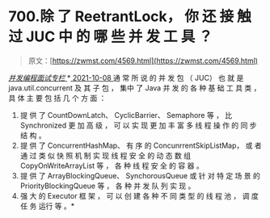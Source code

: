 <!--yml
category: 未分类
date: 0001-01-01 00:00:00
-->

# 700.除 了 ReetrantLock， 你 还 接 触 过 JUC 中 的 哪 些 并 发 工 具 ？

> 原文：[https://zwmst.com/4569.html](https://zwmst.com/4569.html)

   [ *并发编程面试专栏* ](https://zwmst.com/%e5%b9%b6%e5%8f%91%e7%bc%96%e7%a8%8b%e9%9d%a2%e8%af%95%e4%b8%93%e6%a0%8f)*[ <time datetime="2021-10-09T00:27:56+08:00"> 2021-10-08 </time> ](https://zwmst.com/4569.html)  通 常 所 说 的 并 发 包 （ JUC） 也 就 是 java.util.concurrent 及 其 子 包 ， 集中 了 Java 并 发 的 各 种 基 础 工 具 类 ， 具 体 主 要 包 括 几 个 方 面 ：

1.  提 供 了 CountDownLatch、 CyclicBarrier、 Semaphore 等 ， 比 Synchronized 更 加 高 级 ， 可 以 实 现 更 加 丰 富 多 线 程 操 作 的 同 步 结 构 。
2.  提 供 了 ConcurrentHashMap、 有 序 的 ConcunrrentSkipListMap， 或 者 通 过 类 似 快 照 机 制 实 现 线 程 安 全 的 动 态 数 组 CopyOnWriteArrayList 等 ， 各 种 线 程 安 全 的 容 器 。
3.  提 供 了 ArrayBlockingQueue、 SynchorousQueue 或 针 对 特 定 场 景 的PriorityBlockingQueue 等 ， 各 种 并 发 队 列 实 现 。
4.  强 大 的 Executor 框 架 ， 可 以 创 建 各 种 不 同 类 型 的 线 程 池 ， 调 度 任 务 运行 等 。*